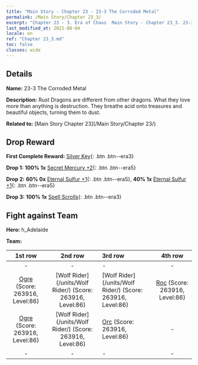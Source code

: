 ```yaml
---
title: "Main Story - Chapter 23 - 23-3 The Corroded Metal"
permalink: /Main Story/Chapter 23_3/
excerpt: "Chapter 23 - 3. Era of Chaos  Main Story - Chapter 23_3. 23-3 The Corroded Metal"
last_modified_at: 2021-08-04
locale: en
ref: "Chapter 23_3.md"
toc: false
classes: wide
---
```


## Details

 **Name:** 23-3 The Corroded Metal

 **Description:** Rust Dragons are different from other dragons. What they love more than anything is destruction. They breathe acid onto treasures and beautiful objects, turning them to dust.

 **Related to:** [Main Story Chapter 23](/Main Story/Chapter 23/)

## Drop Reward

 **First Complete Reward:** [Silver Key](/Items/con_693/){: .btn .btn--era3}

 **Drop 1:** **100% 1x** [Secret Mercury +2](/Items/mat_77/){: .btn .btn--era5}

 **Drop 2:** **60% 0x** [Eternal Sulfur +1](/Items/mat_71/){: .btn .btn--era5}, **40% 1x** [Eternal Sulfur +1](/Items/mat_71/){: .btn .btn--era5}

 **Drop 3:** **100% 1x** [Spell Scrolls](/Items/con_694/){: .btn .btn--era3}


## Fight against Team
 **Hero:** h_Adelaide

 **Team:**


  | 1st row | 2nd row | 3rd row | 4th row |
  |:----:|:----:|:----|:----:|
  | - | - | - | - |
  | [Ogre](/units/Ogre/) (Score: 263916, Level:86)  | [Wolf Rider](/units/Wolf Rider/) (Score: 263916, Level:86)  | [Wolf Rider](/units/Wolf Rider/) (Score: 263916, Level:86)  | [Roc](/units/Roc/) (Score: 263916, Level:86)  |
  | [Ogre](/units/Ogre/) (Score: 263916, Level:86)  | [Wolf Rider](/units/Wolf Rider/) (Score: 263916, Level:86)  | [Orc](/units/Orc/) (Score: 263916, Level:86)  | - |
  | - | - | - | - |


